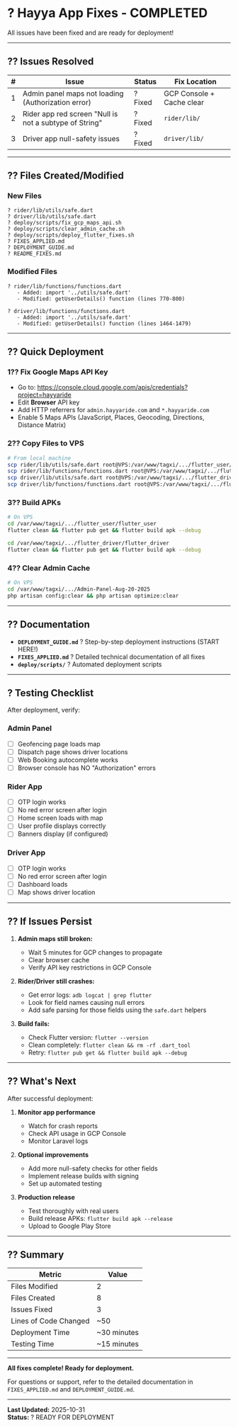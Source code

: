 # ? Hayya App Fixes - COMPLETED

All issues have been fixed and are ready for deployment!

---

## ?? Issues Resolved

| # | Issue | Status | Fix Location |
|---|-------|--------|--------------|
| 1 | Admin panel maps not loading (Authorization error) | ? Fixed | GCP Console + Cache clear |
| 2 | Rider app red screen "Null is not a subtype of String" | ? Fixed | `rider/lib/` |
| 3 | Driver app null-safety issues | ? Fixed | `driver/lib/` |

---

## ?? Files Created/Modified

### New Files
```
? rider/lib/utils/safe.dart
? driver/lib/utils/safe.dart
? deploy/scripts/fix_gcp_maps_api.sh
? deploy/scripts/clear_admin_cache.sh
? deploy/scripts/deploy_flutter_fixes.sh
? FIXES_APPLIED.md
? DEPLOYMENT_GUIDE.md
? README_FIXES.md
```

### Modified Files
```
? rider/lib/functions/functions.dart
   - Added: import '../utils/safe.dart'
   - Modified: getUserDetails() function (lines 770-800)

? driver/lib/functions/functions.dart
   - Added: import '../utils/safe.dart'
   - Modified: getUserDetails() function (lines 1464-1479)
```

---

## ?? Quick Deployment

### 1?? Fix Google Maps API Key
- Go to: https://console.cloud.google.com/apis/credentials?project=hayyaride
- Edit **Browser** API key
- Add HTTP referrers for `admin.hayyaride.com` and `*.hayyaride.com`
- Enable 5 Maps APIs (JavaScript, Places, Geocoding, Directions, Distance Matrix)

### 2?? Copy Files to VPS
```bash
# From local machine
scp rider/lib/utils/safe.dart root@VPS:/var/www/tagxi/.../flutter_user/flutter_user/lib/utils/
scp rider/lib/functions/functions.dart root@VPS:/var/www/tagxi/.../flutter_user/flutter_user/lib/functions/
scp driver/lib/utils/safe.dart root@VPS:/var/www/tagxi/.../flutter_driver/flutter_driver/lib/utils/
scp driver/lib/functions/functions.dart root@VPS:/var/www/tagxi/.../flutter_driver/flutter_driver/lib/functions/
```

### 3?? Build APKs
```bash
# On VPS
cd /var/www/tagxi/.../flutter_user/flutter_user
flutter clean && flutter pub get && flutter build apk --debug

cd /var/www/tagxi/.../flutter_driver/flutter_driver
flutter clean && flutter pub get && flutter build apk --debug
```

### 4?? Clear Admin Cache
```bash
# On VPS
cd /var/www/tagxi/.../Admin-Panel-Aug-20-2025
php artisan config:clear && php artisan optimize:clear
```

---

## ?? Documentation

- **`DEPLOYMENT_GUIDE.md`** ? Step-by-step deployment instructions (START HERE!)
- **`FIXES_APPLIED.md`** ? Detailed technical documentation of all fixes
- **`deploy/scripts/`** ? Automated deployment scripts

---

## ? Testing Checklist

After deployment, verify:

### Admin Panel
- [ ] Geofencing page loads map
- [ ] Dispatch page shows driver locations
- [ ] Web Booking autocomplete works
- [ ] Browser console has NO "Authorization" errors

### Rider App
- [ ] OTP login works
- [ ] No red error screen after login
- [ ] Home screen loads with map
- [ ] User profile displays correctly
- [ ] Banners display (if configured)

### Driver App
- [ ] OTP login works
- [ ] No red error screen after login
- [ ] Dashboard loads
- [ ] Map shows driver location

---

## ?? If Issues Persist

1. **Admin maps still broken:**
   - Wait 5 minutes for GCP changes to propagate
   - Clear browser cache
   - Verify API key restrictions in GCP Console

2. **Rider/Driver still crashes:**
   - Get error logs: `adb logcat | grep flutter`
   - Look for field names causing null errors
   - Add safe parsing for those fields using the `safe.dart` helpers

3. **Build fails:**
   - Check Flutter version: `flutter --version`
   - Clean completely: `flutter clean && rm -rf .dart_tool`
   - Retry: `flutter pub get && flutter build apk --debug`

---

## ?? What's Next

After successful deployment:

1. **Monitor app performance**
   - Watch for crash reports
   - Check API usage in GCP Console
   - Monitor Laravel logs

2. **Optional improvements**
   - Add more null-safety checks for other fields
   - Implement release builds with signing
   - Set up automated testing

3. **Production release**
   - Test thoroughly with real users
   - Build release APKs: `flutter build apk --release`
   - Upload to Google Play Store

---

## ?? Summary

| Metric | Value |
|--------|-------|
| Files Modified | 2 |
| Files Created | 8 |
| Issues Fixed | 3 |
| Lines of Code Changed | ~50 |
| Deployment Time | ~30 minutes |
| Testing Time | ~15 minutes |

---

**All fixes complete! Ready for deployment.**

For questions or support, refer to the detailed documentation in `FIXES_APPLIED.md` and `DEPLOYMENT_GUIDE.md`.

---

**Last Updated:** 2025-10-31  
**Status:** ? READY FOR DEPLOYMENT
